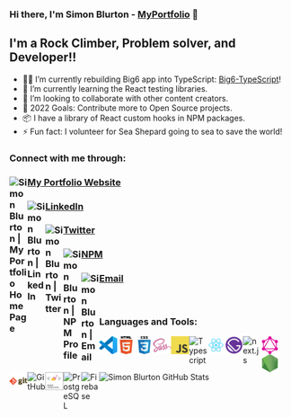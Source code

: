### Hi there, I'm Simon Blurton - [MyPortfolio][website] 👋

## I'm a Rock Climber, Problem solver, and Developer!!

- 🧗‍♂️ I’m currently rebuilding Big6 app into TypeScript: [Big6-TypeScript][latest]!
- 🌱 I’m currently learning the React testing libraries.
- 👯 I’m looking to collaborate with other content creators.
- 🥅 2022 Goals: Contribute more to Open Source projects.
- 📦 I have a library of React custom hooks in NPM packages.
- ⚡ Fun fact: I volunteer for Sea Shepard going to sea to save the world!

### Connect with me through:
### [My Portfolio Website][website] [<img align="left" alt="Simon Blurton | My Portfolio Home Page" width="32px" src="https://simon-blurton.netlify.app/favicon.svg" />][website]
### [LinkedIn][linkedin] [<img align="left" alt="Simon Blurton | LinkedIn" width="32px" src="https://cdn.freebiesupply.com/logos/large/2x/linkedin-icon-logo-png-transparent.png" />][linkedin]
### [Twitter][twitter] [<img align="left" alt="Simon Blurton | Twitter" width="32px" src="https://wie.ieee.org/wp-content/uploads/2019/06/twitter-logo-transparent-15.png" />][twitter]
### [NPM][npm][<img align="left" alt="Simon Blurton | NPM Profile" width="32px" src="https://authy.com/wp-content/uploads/npm-logo.png" />][npm]
### [Email](mailto:sblurton@hotmail.co.uk) [<img align="left" alt="Simon Blurton | Email" width="32px" src="https://www.logolynx.com/images/logolynx/1f/1f9a438eaaf4f20885ecd763723479e7.png" />](mailto:sblurton@hotmail.co.uk)
<br />

### Languages and Tools:

[<img align="left" alt="Visual Studio Code" width="32px" src="https://raw.githubusercontent.com/github/explore/80688e429a7d4ef2fca1e82350fe8e3517d3494d/topics/visual-studio-code/visual-studio-code.png" />][website]
[<img align="left" alt="HTML5" width="32px" src="https://raw.githubusercontent.com/github/explore/80688e429a7d4ef2fca1e82350fe8e3517d3494d/topics/html/html.png" />][website]
[<img align="left" alt="CSS3" width="32px" src="https://raw.githubusercontent.com/github/explore/80688e429a7d4ef2fca1e82350fe8e3517d3494d/topics/css/css.png" />][website]
[<img align="left" alt="Sass" width="32px" src="https://raw.githubusercontent.com/github/explore/80688e429a7d4ef2fca1e82350fe8e3517d3494d/topics/sass/sass.png" />][website]
[<img align="left" alt="JavaScript" width="32px" src="https://raw.githubusercontent.com/github/explore/80688e429a7d4ef2fca1e82350fe8e3517d3494d/topics/javascript/javascript.png" />][website]
[<img align="left" alt="Typescript" width="32px" src="https://codingthesmartway.com/wp-content/uploads/2019/12/logo_typescript.png" />][vclimb]
[<img align="left" alt="React" width="32px" src="https://raw.githubusercontent.com/github/explore/80688e429a7d4ef2fca1e82350fe8e3517d3494d/topics/react/react.png" />][vclimb]
[<img align="left" alt="Gatsby" width="32px" src="https://raw.githubusercontent.com/github/explore/e94815998e4e0713912fed477a1f346ec04c3da2/topics/gatsby/gatsby.png" />][website]
[<img align="left" alt="next.js" width="32px" src="https://img.stackshare.io/service/5936/nextjs.png" />][vclimb]
[<img align="left" alt="GraphQL" width="32px" src="https://raw.githubusercontent.com/github/explore/80688e429a7d4ef2fca1e82350fe8e3517d3494d/topics/graphql/graphql.png" />][website]
[<img align="left" alt="Node.js" width="32px" src="https://raw.githubusercontent.com/github/explore/80688e429a7d4ef2fca1e82350fe8e3517d3494d/topics/nodejs/nodejs.png" />][website]
[<img align="left" alt="Git" width="32px" src="https://raw.githubusercontent.com/github/explore/80688e429a7d4ef2fca1e82350fe8e3517d3494d/topics/git/git.png" />][website]
[<img align="left" alt="GitHub" width="32px" src="https://bitemycoin.com/wp-content/uploads/2018/06/GitHub-Logo.png" />][website]
[<img align="left" alt="Styled-components" width="32px" src="https://github.com/sjblurton/sjblurton/blob/main/styled-components.png" />][website]
[<img align="left" alt="ProstgeSQL" width="32px" src="https://prnewswire2-a.akamaihd.net/p/1893751/sp/189375100/thumbnail/entry_id/0_sn5vot3k/def_height/2700/def_width/2700/version/100012/type/1" />][vclimb]
[<img align="left" alt="Firebase" width="32px" src="https://4.bp.blogspot.com/-Fxo_qnGJBj0/WRoDPNdlEII/AAAAAAAABF0/1mSHmv5gleQaCsHKEDgTB3DbNghjCXvZACLcB/s1600/logo_firebase_1920px_clr.png" />][big6]
<br />
<br />
<img align="left" alt="Simon Blurton GitHub Stats" src="https://github-readme-stats.vercel.app/api?username=sjblurton&show_icons=true&hide_border=true&theme=dark" />

[big6]: https://github.com/sjblurton/Big-6-Next-js
[vclimb]: https://github.com/sjblurton/v-climb-nextjs
[website]: https://simon-blurton.netlify.app/
[linkedin]: https://www.linkedin.com/in/simon-blurton/
[latest]: https://github.com/sjblurton/big6-typescript
[twitter]: https://twitter.com/SimonBlurton
[npm]: https://www.npmjs.com/~sjblurton
